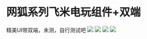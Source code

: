 # 网狐系列飞米电玩组件+双端

精美UI带双端，未测，自行测试吧
[![](https://wukongymw.com/wp-content/uploads/2022/11/1667402284-9a56f2d0df8db7f.jpg)](https://wukongymw.com/wp-content/uploads/2022/11/1667402284-9a56f2d0df8db7f.jpg)
[![](https://wukongymw.com/wp-content/uploads/2022/11/1667402279-05b69a65ac2eb84.jpg)](https://wukongymw.com/wp-content/uploads/2022/11/1667402279-05b69a65ac2eb84.jpg)
[![](https://wukongymw.com/wp-content/uploads/2022/11/1667402273-52a08c23fc815a8.jpg)](https://wukongymw.com/wp-content/uploads/2022/11/1667402273-52a08c23fc815a8.jpg)
[![](https://wukongymw.com/wp-content/uploads/2022/11/1667402268-3ae03379f2d020a.jpg)](https://wukongymw.com/wp-content/uploads/2022/11/1667402268-3ae03379f2d020a.jpg)